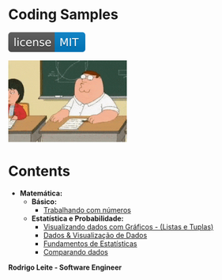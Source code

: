 # Coding Samples  
  
[![License MIT](res/license-MIT-blue.svg)](LICENSE.md)  
  
![title](res/logo.gif)  
  
# Contents  
  
 - __Matemática:__  
   - __Básico:__  
     - [Trabalhando com números](modules/mathematics/basic/trabalhando-com-numeros.ipynb)  
   - __Estatística e Probabilidade:__  
     - [Visualizando dados com Gráficos - (Listas e Tuplas)](modules/mathematics/statistics-and-probability/visualizando-dados-com-graficos.ipynb)  
     - [Dados & Visualização de Dados](modules/mathematics/statistics-and-probability/dados-e-visualizacao-de-dados.ipynb)  
     - [Fundamentos de Estatísticas](modules/mathematics/statistics-and-probability/fundamentos-de-estatisticas.ipynb)  
     - [Comparando dados](modules/mathematics/statistics-and-probability/comparando-dados.ipynb)  
  
<strong>Rodrigo Leite - Software Engineer</strong>
